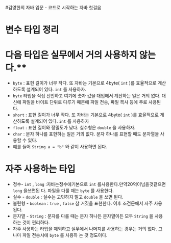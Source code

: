 #김영한의 자바 입문 - 코드로 시작하는 자바 첫걸음

# 변수 타입 정리

# 다음 타입은 실무에서 거의 사용하지 않는다.**
- `byte` : 표현 길이가 너무 작다. 또 자바는 기본으로 4byte( `int` )를 효율적으로 계산하도록 설계되어 있다. `int`
를 사용하자.
- `byte` 타입을 직접 선언하고 여기에 숫자 값을 대입해서 계산하는 일은 거의 없다.
대신에 파일을 바이트 단위로 다루기 때문에 파일 전송, 파일 복사 등에 주로 사용된다.
- `short` : 표현 길이가 너무 작다. 또 자바는 기본으로 4byte( `int` )를 효율적으로 계산하도록 설계되어 있다. `int` 를 사용하자
- `float` : 표현 길이와 정밀도가 낮다. 실수형은 `double` 을 사용하자.
- `char` : 문자 하나를 표현하는 일은 거의 없다. 문자 하나를 표현할 때도 문자열을 사용할 수 있다.
- 예를 들어 `String a = "b"` 와 같이 사용하면 된다.

# 자주 사용하는 타입
- 정수- `int` , `long` :자바는정수에기본으로 `int` 를사용한다.만약20억이넘을것같으면 `long` 을쓰면된 다.
파일을 다룰 때는 `byte` 를 사용한다.
- 실수 - `double` : 실수는 고민하지 말고 `double` 을 쓰면 된다.
- 불린형 - `boolean` : `true` , `false` 참 거짓을 표현한다. 이후 조건문에서 자주 사용된다.
- 문자열 - `String` : 문자를 다룰 때는 문자 하나든 문자열이든 모두 `String` 을 사용하는 것이 편리하다.
- 자주 사용하는 타입을 제외하고 실무에서 나머지를 사용하는 경우는 거의 없다. 그나마 파일 전송시에 `byte` 를 사용하 는 것 정도이다.

